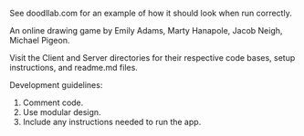 See doodllab.com for an example of how it should look when run correctly.

An online drawing game by Emily Adams, Marty Hanapole, Jacob Neigh, Michael Pigeon.

Visit the Client and Server directories for their respective code bases, setup instructions, and readme.md files.

Development guidelines:
1. Comment code.
2. Use modular design.
3. Include any instructions needed to run the app.
